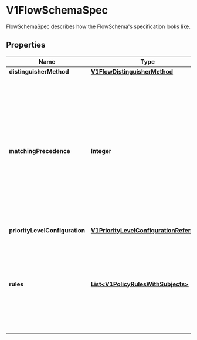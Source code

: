 

# V1FlowSchemaSpec

FlowSchemaSpec describes how the FlowSchema's specification looks like.
## Properties

Name | Type | Description | Notes
------------ | ------------- | ------------- | -------------
**distinguisherMethod** | [**V1FlowDistinguisherMethod**](V1FlowDistinguisherMethod.md) |  |  [optional]
**matchingPrecedence** | **Integer** | &#x60;matchingPrecedence&#x60; is used to choose among the FlowSchemas that match a given request. The chosen FlowSchema is among those with the numerically lowest (which we take to be logically highest) MatchingPrecedence.  Each MatchingPrecedence value must be ranged in [1,10000]. Note that if the precedence is not specified, it will be set to 1000 as default. |  [optional]
**priorityLevelConfiguration** | [**V1PriorityLevelConfigurationReference**](V1PriorityLevelConfigurationReference.md) |  | 
**rules** | [**List&lt;V1PolicyRulesWithSubjects&gt;**](V1PolicyRulesWithSubjects.md) | &#x60;rules&#x60; describes which requests will match this flow schema. This FlowSchema matches a request if and only if at least one member of rules matches the request. if it is an empty slice, there will be no requests matching the FlowSchema. |  [optional]



